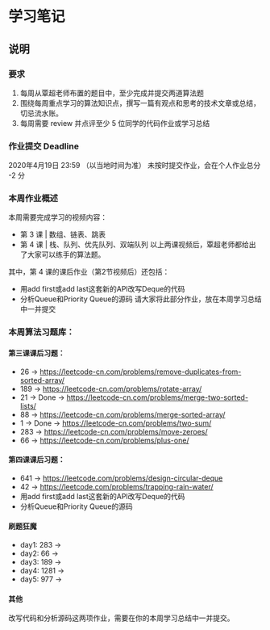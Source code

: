 # 学习笔记

## 说明

### 要求
1. 每周从覃超老师布置的题目中，至少完成并提交两道算法题
2. 围绕每周重点学习的算法知识点，撰写一篇有观点和思考的技术文章或总结，切忌流水账。
3. 每周需要 review 并点评至少 5 位同学的代码作业或学习总结

### 作业提交 Deadline
2020年4月19日 23:59 （以当地时间为准）
未按时提交作业，会在个人作业总分 -2 分

### 本周作业概述
本周需要完成学习的视频内容：

* 第 3 课 | 数组、链表、跳表
* 第 4 课 | 栈、队列、优先队列、双端队列
以上两课视频后，覃超老师都给出了大家可以练手的算法题。

其中，第 4 课的课后作业（第2节视频后）还包括：

* 用add first或add last这套新的API改写Deque的代码
* 分析Queue和Priority Queue的源码
请大家将此部分作业，放在本周学习总结中一并提交

### 本周算法习题库：

#### 第三课课后习题：
* 26  -> https://leetcode-cn.com/problems/remove-duplicates-from-sorted-array/
* 189 -> https://leetcode-cn.com/problems/rotate-array/
* 21  -> Done -> https://leetcode-cn.com/problems/merge-two-sorted-lists/
* 88  -> https://leetcode-cn.com/problems/merge-sorted-array/
* 1   -> Done -> https://leetcode-cn.com/problems/two-sum/
* 283 -> https://leetcode-cn.com/problems/move-zeroes/
* 66  -> https://leetcode-cn.com/problems/plus-one/

#### 第四课课后习题：
* 641 -> https://leetcode.com/problems/design-circular-deque
* 42  -> https://leetcode.com/problems/trapping-rain-water/
* 用add first或add last这套新的API改写Deque的代码
* 分析Queue和Priority Queue的源码

#### 刷题狂魔

* day1: 283  ->
* day2: 66   ->
* day3: 189  ->
* day4: 1281 -> 
* day5: 977  ->  

#### 其他
改写代码和分析源码这两项作业，需要在你的本周学习总结中一并提交。


